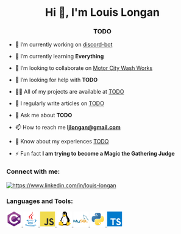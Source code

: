 <h1 align="center">Hi 👋, I'm Louis Longan</h1>
<h3 align="center">TODO</h3>

- 🔭 I’m currently working on [discord-bot](https://github.com/LJLONGAN/discord-bot)

- 🌱 I’m currently learning **Everything**

- 👯 I’m looking to collaborate on [Motor City Wash Works](https://github.com/Motor-City-Wash-Works)

- 🤝 I’m looking for help with **TODO**

- 👨‍💻 All of my projects are available at [TODO](TODO)

- 📝 I regularly write articles on [TODO](TODO)

- 💬 Ask me about **TODO**

- 📫 How to reach me **ljlongan@gmail.com**

- 📄 Know about my experiences [TODO](TODO)

- ⚡ Fun fact **I am trying to become a Magic the Gathering Judge**

<h3 align="left">Connect with me:</h3>
<p align="left">
<a href="https://linkedin.com/in/louis-longan" target="blank"><img align="center" src="https://raw.githubusercontent.com/rahuldkjain/github-profile-readme-generator/master/src/images/icons/Social/linked-in-alt.svg" alt="https://www.linkedin.com/in/louis-longan" height="30" width="40" /></a>
</p>

<h3 align="left">Languages and Tools:</h3>
<p align="left"> <a href="https://www.w3schools.com/cs/" target="_blank" rel="noreferrer"> <img src="https://raw.githubusercontent.com/devicons/devicon/master/icons/csharp/csharp-original.svg" alt="csharp" width="40" height="40"/> </a> <a href="https://www.java.com" target="_blank" rel="noreferrer"> <img src="https://raw.githubusercontent.com/devicons/devicon/master/icons/java/java-original.svg" alt="java" width="40" height="40"/> </a> <a href="https://developer.mozilla.org/en-US/docs/Web/JavaScript" target="_blank" rel="noreferrer"> <img src="https://raw.githubusercontent.com/devicons/devicon/master/icons/javascript/javascript-original.svg" alt="javascript" width="40" height="40"/> </a> <a href="https://www.linux.org/" target="_blank" rel="noreferrer"> <img src="https://raw.githubusercontent.com/devicons/devicon/master/icons/linux/linux-original.svg" alt="linux" width="40" height="40"/> </a> <a href="https://www.mysql.com/" target="_blank" rel="noreferrer"> <img src="https://raw.githubusercontent.com/devicons/devicon/master/icons/mysql/mysql-original-wordmark.svg" alt="mysql" width="40" height="40"/> </a> <a href="https://www.python.org" target="_blank" rel="noreferrer"> <img src="https://raw.githubusercontent.com/devicons/devicon/master/icons/python/python-original.svg" alt="python" width="40" height="40"/> </a> <a href="https://www.typescriptlang.org/" target="_blank" rel="noreferrer"> <img src="https://raw.githubusercontent.com/devicons/devicon/master/icons/typescript/typescript-original.svg" alt="typescript" width="40" height="40"/> </a> </p>
